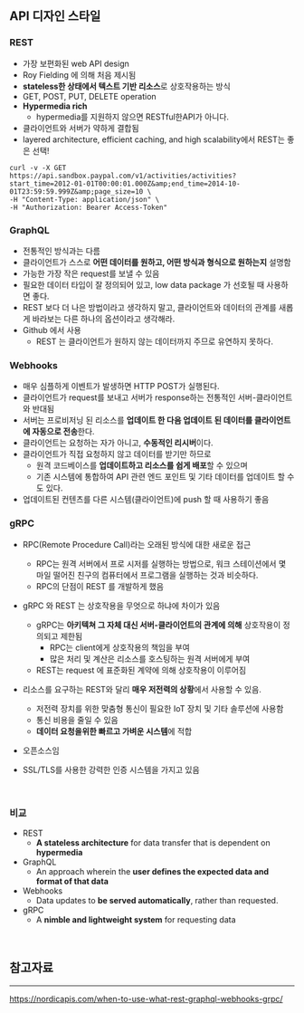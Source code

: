 ## API 디자인 스타일

### REST
- 가장 보편화된 web API design
- Roy Fielding 에 의해 처음 제시됨
- **stateless한 상태에서 텍스트 기반 리소스**로 상호작용하는 방식
- GET, POST, PUT, DELETE operation
- **Hypermedia rich**
    - hypermedia를 지원하지 않으면 RESTful한API가 아니다.
- 클라이언트와 서버가 약하게 결합됨
- layered architecture, efficient caching, and high scalability에서 REST는 좋은 선택!


```
curl -v -X GET https://api.sandbox.paypal.com/v1/activities/activities?start_time=2012-01-01T00:00:01.000Z&amp;end_time=2014-10-01T23:59:59.999Z&amp;page_size=10 \
-H "Content-Type: application/json" \
-H "Authorization: Bearer Access-Token"
```

### GraphQL
- 전통적인 방식과는 다름
- 클라이언트가 스스로 **어떤 데이터를 원하고, 어떤 방식과 형식으로 원하는지** 설명함  
- 가능한 가장 작은 request를 보낼 수 있음
- 필요한 데이터 타입이 잘 정의되어 있고, low data package 가 선호될 때 사용하면 좋다.
- REST 보다 더 나은 방법이라고 생각하지 말고, 클라이언트와 데이터의 관계를 새롭게 바라보는 다른 하나의 옵션이라고 생각해라.
- Github 에서 사용
    - REST 는 클라이언트가 원하지 않는  데이터까지 주므로 유연하지 못하다. 


### Webhooks
- 매우 심플하게 이벤트가 발생하면 HTTP POST가 실행된다.
- 클라이언트가 request를 보내고 서버가 response하는 전통적인 서버-클라이언트와 반대됨
- 서버는 프로비저닝 된 리소스를 **업데이트 한 다음 업데이트 된 데이터를 클라이언트에 자동으로 전송**한다.
- 클라이언트는 요청하는 자가 아니고, **수동적인 리시버**이다.
- 클라이언트가 직접 요청하지 않고 데이터를 받기만 하므로
    - 원격 코드베이스를 **업데이트하고 리소스를 쉽게 배포**할 수 있으며 
    - 기존 시스템에 통합하여 API 관련 엔드 포인트 및 기타 데이터를 업데이트 할 수도 있다. 
-  업데이트된 컨텐츠를 다른 시스템(클라이언트)에 push 할 때 사용하기 좋음

### gRPC
- RPC(Remote Procedure Call)라는 오래된 방식에 대한 새로운 접근
    - RPC는 원격 서버에서 프로 시저를 실행하는 방법으로, 워크 스테이션에서 몇 마일 떨어진 친구의 컴퓨터에서 프로그램을 실행하는 것과 비슷하다.
    - RPC의 단점이 REST 를 개발하게 했음 
- gRPC 와 REST 는 상호작용을 무엇으로 하냐에 차이가 있음
    - gRPC는 **아키텍쳐 그 자체 대신 서버-클라이언트의 관계에 의해** 상호작용이 정의되고 제한됨
        - RPC는 client에게 상호작용의 책임을 부여
        - 많은 처리 및 계산은 리소스를 호스팅하는 원격 서버에게 부여
    - REST는 request 에 표준화된 계약에 의해 상호작용이 이루어짐

- 리소스를 요구하는 REST와 달리 **매우 저전력의 상황**에서 사용할 수 있음.
    - 저전력 장치를 위한 맞춤형 통신이 필요한 IoT 장치 및 기타 솔루션에 사용함
    - 통신 비용을 줄일 수 있음
    - **데이터 요청을위한 빠르고 가벼운 시스템**에 적합
- 오픈소스임
- SSL/TLS를 사용한 강력한 인증 시스템을 가지고 있음

<br>

### 비교
- REST
    - **A stateless architecture** for data transfer that is dependent on **hypermedia**
- GraphQL
    - An approach wherein the **user defines the expected data and format of that data**
- Webhooks
    - Data updates to **be served automatically**, rather than requested.
- gRPC
    - A **nimble and lightweight system** for requesting data

<br>

## 참고자료
---
<a href="https://nordicapis.com/when-to-use-what-rest-graphql-webhooks-grpc/">https://nordicapis.com/when-to-use-what-rest-graphql-webhooks-grpc/</a>